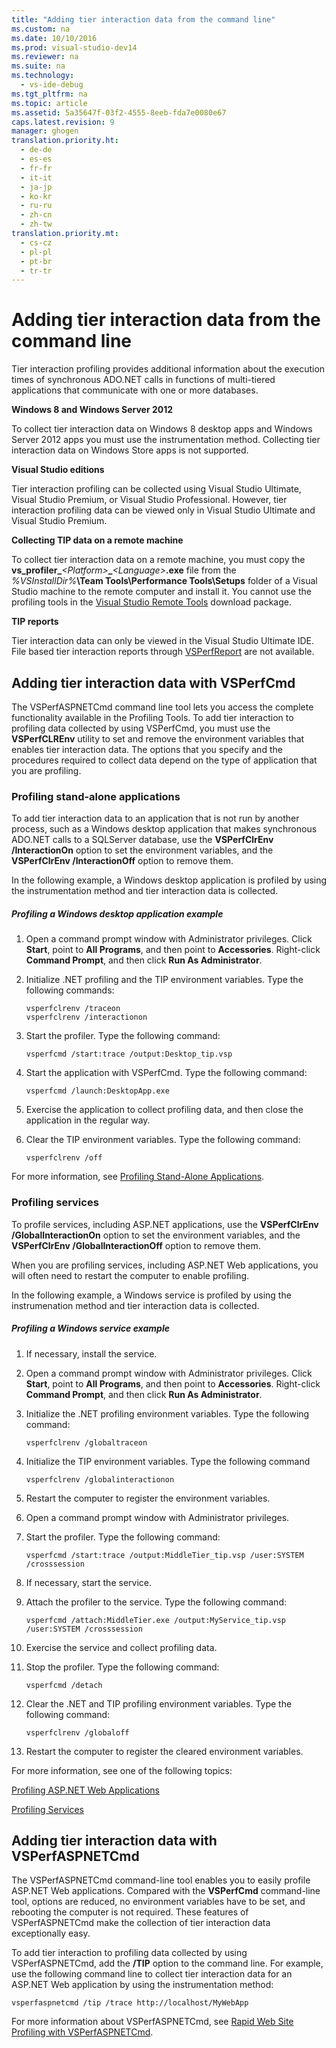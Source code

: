 ```yaml
---
title: "Adding tier interaction data from the command line"
ms.custom: na
ms.date: 10/10/2016
ms.prod: visual-studio-dev14
ms.reviewer: na
ms.suite: na
ms.technology: 
  - vs-ide-debug
ms.tgt_pltfrm: na
ms.topic: article
ms.assetid: 5a35647f-03f2-4555-8eeb-fda7e0080e67
caps.latest.revision: 9
manager: ghogen
translation.priority.ht: 
  - de-de
  - es-es
  - fr-fr
  - it-it
  - ja-jp
  - ko-kr
  - ru-ru
  - zh-cn
  - zh-tw
translation.priority.mt: 
  - cs-cz
  - pl-pl
  - pt-br
  - tr-tr
---
```

# Adding tier interaction data from the command line
Tier interaction profiling provides additional information about the execution times of synchronous ADO.NET calls in functions of multi-tiered applications that communicate with one or more databases.  
  
 **Windows 8 and Windows Server 2012**  
  
 To collect tier interaction data on Windows 8 desktop apps and Windows Server 2012 apps you must use the instrumentation method. Collecting tier interaction data on Windows Store apps is not supported.  
  
 **Visual Studio editions**  
  
 Tier interaction profiling can be collected using Visual Studio Ultimate, Visual Studio Premium, or Visual Studio Professional. However, tier interaction profiling data can be viewed only in Visual Studio Ultimate and Visual Studio Premium.  
  
 **Collecting TIP data on a remote machine**  
  
 To collect tier interaction data on a remote machine, you must copy the **vs_profiler_***<Platform\>***_***<Language\>***.exe** file from the *%VSInstallDir%***\Team Tools\Performance Tools\Setups** folder of a Visual Studio machine to the remote computer and install it. You cannot use the profiling tools in the [Visual Studio Remote Tools](../Topic/Set%20Up%20the%20Remote%20Tools%20on%20the%20Device.md) download package.  
  
 **TIP reports**  
  
 Tier interaction data can only be viewed in the Visual Studio Ultimate IDE. File based tier interaction reports through [VSPerfReport](../VS_IDE/VSPerfReport.md) are not available.  
  
## Adding tier interaction data with VSPerfCmd  
 The VSPerfASPNETCmd command line tool lets you access the complete functionality available in the Profiling Tools. To add tier interaction to profiling data collected by using VSPerfCmd, you must use the **VSPerfCLREnv** utility to set and remove the environment variables that enables tier interaction data. The options that you specify and the procedures required to collect data depend on the type of application that you are profiling.  
  
### Profiling stand-alone applications  
 To add tier interaction data to an application that is not run by another process, such as a Windows desktop application that makes synchronous ADO.NET calls to a SQLServer database, use the **VSPerfClrEnv /InteractionOn** option to set the environment variables, and the **VSPerfClrEnv /InteractionOff** option to remove them.  
  
 In the following example, a Windows desktop application is profiled by using the instrumentation method and tier interaction data is collected.  
  
##### Profiling a Windows desktop application example  
  
1.  Open a command prompt window with Administrator privileges. Click **Start**, point to **All Programs**, and then point to **Accessories**. Right-click **Command Prompt**, and then click **Run As Administrator**.  
  
2.  Initialize .NET profiling and the TIP environment variables. Type the following commands:  
  
    ```  
    vsperfclrenv /traceon  
    vsperfclrenv /interactionon  
    ```  
  
3.  Start the profiler. Type the following command:  
  
    ```  
    vsperfcmd /start:trace /output:Desktop_tip.vsp   
    ```  
  
4.  Start the application with VSPerfCmd. Type the following command:  
  
    ```  
    vsperfcmd /launch:DesktopApp.exe  
    ```  
  
5.  Exercise the application to collect profiling data, and then close the application in the regular way.  
  
6.  Clear the TIP environment variables. Type the following command:  
  
    ```  
    vsperfclrenv /off  
    ```  
  
 For more information, see [Profiling Stand-Alone Applications](../VS_IDE/Command-Line-Profiling-of-Stand-Alone-Applications.md).  
  
### Profiling services  
 To profile services, including ASP.NET applications, use the **VSPerfClrEnv /GlobalInteractionOn** option to set the environment variables, and the **VSPerfClrEnv /GlobalInteractionOff** option to remove them.  
  
 When you are profiling services, including ASP.NET Web applications, you will often need to restart the computer to enable profiling.  
  
 In the following example, a Windows service is profiled by using the instrumenation method and tier interaction data is collected.  
  
##### Profiling a Windows service example  
  
1.  If necessary, install the service.  
  
2.  Open a command prompt window with Administrator privileges. Click **Start**, point to **All Programs**, and then point to **Accessories**. Right-click **Command Prompt**, and then click **Run As Administrator**.  
  
3.  Initialize the .NET profiling environment variables. Type the following command:  
  
    ```  
    vsperfclrenv /globaltraceon  
    ```  
  
4.  Initialize the TIP environment variables. Type the following command  
  
    ```  
    vsperfclrenv /globalinteractionon  
    ```  
  
5.  Restart the computer to register the environment variables.  
  
6.  Open a command prompt window with Administrator privileges.  
  
7.  Start the profiler. Type the following command:  
  
    ```  
    vsperfcmd /start:trace /output:MiddleTier_tip.vsp /user:SYSTEM /crosssession   
    ```  
  
8.  If necessary, start the service.  
  
9. Attach the profiler to the service. Type the following command:  
  
    ```  
    vsperfcmd /attach:MiddleTier.exe /output:MyService_tip.vsp /user:SYSTEM /crosssession   
    ```  
  
10. Exercise the service and collect profiling data.  
  
11. Stop the profiler. Type the following command:  
  
     `vsperfcmd /detach`  
  
12. Clear the .NET and TIP profiling environment variables. Type the following command:  
  
    ```  
    vsperfclrenv /globaloff  
    ```  
  
13. Restart the computer to register the cleared environment variables.  
  
 For more information, see one of the following topics:  
  
 [Profiling ASP.NET Web Applications](../VS_IDE/Command-Line-Profiling-of-ASP.NET-Web-Applications.md)  
  
 [Profiling Services](../VS_IDE/Command-Line-Profiling-of-Services.md)  
  
## Adding tier interaction data with VSPerfASPNETCmd  
 The VSPerfASPNETCmd command-line tool enables you to easily profile ASP.NET Web applications. Compared with the **VSPerfCmd** command-line tool, options are reduced, no environment variables have to be set, and rebooting the computer is not required. These features of VSPerfASPNETCmd make the collection of tier interaction data exceptionally easy.  
  
 To add tier interaction to profiling data collected by using VSPerfASPNETCmd, add the **/TIP** option to the command line. For example, use the following command line to collect tier interaction data for an ASP.NET Web application by using the instrumentation method:  
  
```  
vsperfaspnetcmd /tip /trace http://localhost/MyWebApp  
```  
  
 For more information about VSPerfASPNETCmd, see [Rapid Web Site Profiling with VSPerfASPNETCmd](../VS_IDE/Rapid-Web-Site-Profiling-with-VSPerfASPNETCmd.md).